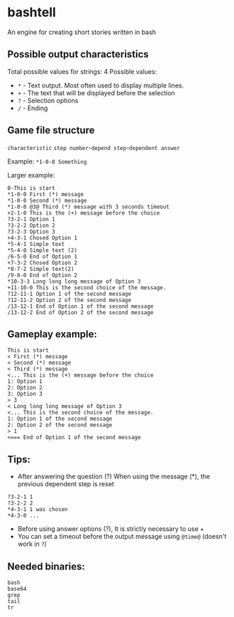 # bashtell
An engine for creating short stories written in bash

## Possible output characteristics
Total possible values for strings: 4
Possible values:
- `*` - Text output.  Most often used to display multiple lines.
- `+` - The text that will be displayed before the selection
- `?` - Selection options
- `/` - Ending

## Game file structure
`characteristic` `step number`-`depend step`-`dependent answer`

Example: `*1-0-0 Something`

Larger example:
```
0-This is start
*1-0-0 First (*) message
*1-0-0 Second (*) message
*1-0-0 @3@ Third (*) message with 3 seconds timeout
+2-1-0 This is the (+) message before the choice
?3-2-1 Option 1
?3-2-2 Option 2
?3-2-3 Option 3
+4-3-1 Chosed Option 1
*5-4-1 Simple text
*5-4-0 Simple text (2)
/6-5-0 End of Option 1
+7-3-2 Chosed Option 2
*8-7-2 Simple text(2)
/9-8-0 End of Option 2
*10-3-3 Long long long message of Option 3
+11-10-0 This is the second choice of the message.
?12-11-1 Option 1 of the second message
?12-11-2 Option 2 of the second message
/13-12-1 End of Option 1 of the second message
/13-12-2 End of Option 2 of the second message
```

## Gameplay example:
```
This is start
< First (*) message
< Second (*) message
< Third (*) message
<... This is the (+) message before the choice
1: Option 1
2: Option 2
3: Option 3
> 3
< Long long long message of Option 3
<... This is the second choice of the message.
1: Option 1 of the second message
2: Option 2 of the second message
> 1
<=== End of Option 1 of the second message
```

## Tips:
- After answering the question (?) When using the message (\*), the previous dependent step is reset
```
?3-2-1 1
?3-2-2 2
*4-3-1 1 was chosen
*4-3-0 ...
```
- Before using answer options (?), It is strictly necessary to use +
- You can set a timeout before the output message using `@time@` (doesn't work in `?`)

## Needed binaries:
```
bash
base64
grep
tail
tr
```
